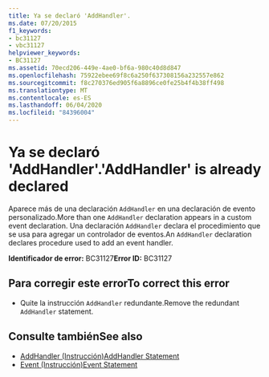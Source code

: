```yaml
---
title: Ya se declaró 'AddHandler'.
ms.date: 07/20/2015
f1_keywords:
- bc31127
- vbc31127
helpviewer_keywords:
- BC31127
ms.assetid: 70ecd206-449e-4ae0-bf6a-980c40d8d847
ms.openlocfilehash: 75922ebee69f8c6a250f637308156a232557e862
ms.sourcegitcommit: f8c270376ed905f6a8896ce0fe25b4f4b38ff498
ms.translationtype: MT
ms.contentlocale: es-ES
ms.lasthandoff: 06/04/2020
ms.locfileid: "84396004"
---
```

# <a name="addhandler-is-already-declared"></a><span data-ttu-id="96b8e-102">Ya se declaró 'AddHandler'.</span><span class="sxs-lookup"><span data-stu-id="96b8e-102">'AddHandler' is already declared</span></span>
<span data-ttu-id="96b8e-103">Aparece más de una declaración `AddHandler` en una declaración de evento personalizado.</span><span class="sxs-lookup"><span data-stu-id="96b8e-103">More than one `AddHandler` declaration appears in a custom event declaration.</span></span> <span data-ttu-id="96b8e-104">Una declaración `AddHandler` declara el procedimiento que se usa para agregar un controlador de eventos.</span><span class="sxs-lookup"><span data-stu-id="96b8e-104">An `AddHandler` declaration declares procedure used to add an event handler.</span></span>  
  
 <span data-ttu-id="96b8e-105">**Identificador de error:** BC31127</span><span class="sxs-lookup"><span data-stu-id="96b8e-105">**Error ID:** BC31127</span></span>  
  
## <a name="to-correct-this-error"></a><span data-ttu-id="96b8e-106">Para corregir este error</span><span class="sxs-lookup"><span data-stu-id="96b8e-106">To correct this error</span></span>  
  
- <span data-ttu-id="96b8e-107">Quite la instrucción `AddHandler` redundante.</span><span class="sxs-lookup"><span data-stu-id="96b8e-107">Remove the redundant `AddHandler` statement.</span></span>  
  
## <a name="see-also"></a><span data-ttu-id="96b8e-108">Consulte también</span><span class="sxs-lookup"><span data-stu-id="96b8e-108">See also</span></span>

- [<span data-ttu-id="96b8e-109">AddHandler (Instrucción)</span><span class="sxs-lookup"><span data-stu-id="96b8e-109">AddHandler Statement</span></span>](../language-reference/statements/addhandler-statement.md)
- [<span data-ttu-id="96b8e-110">Event (Instrucción)</span><span class="sxs-lookup"><span data-stu-id="96b8e-110">Event Statement</span></span>](../language-reference/statements/event-statement.md)
